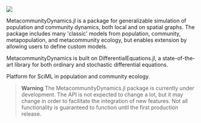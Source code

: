 
![](https://github.com/gottacatchenall/MetacommunityDynamics.jl/assets/17133743/1f901b78-1de0-430a-9352-c173a41086b1)

MetacommunityDynamics.jl is a package for generalizable simulation of population and
community dynamics, both local and on spatial graphs. The package includes many
'classic' models from population, community, metapopulation, and metacommunity
ecology, but enables extension by allowing users to define custom models. 


MetacommunityDynamics is built on DifferentialEquations.jl, a state-of-the-art library for
both ordinary and stochastic differential equations. 

Platform for SciML in population and community ecology. 

> **Warning**
> The MetacommunityDynamics.jl package is currently under development. The API is not expected to change a lot, but it may change in order to facilitate the integration of new features. Not all functionality is guaranteed to function until the first production release.

